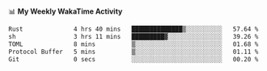 <!--
**stamp711/stamp711** is a ✨ _special_ ✨ repository because its `README.md` (this file) appears on your GitHub profile.

Here are some ideas to get you started:

- 🔭 I’m currently working on ...
- 🌱 I’m currently learning ...
- 👯 I’m looking to collaborate on ...
- 🤔 I’m looking for help with ...
- 💬 Ask me about ...
- 📫 How to reach me: ...
- 😄 Pronouns: ...
- ⚡ Fun fact: ...
-->

📊 **My Weekly WakaTime Activity**

<!--START_SECTION:waka-->

```txt
Rust              4 hrs 40 mins   ██████████████▒░░░░░░░░░░   57.64 %
sh                3 hrs 11 mins   █████████▓░░░░░░░░░░░░░░░   39.26 %
TOML              8 mins          ▒░░░░░░░░░░░░░░░░░░░░░░░░   01.68 %
Protocol Buffer   5 mins          ▒░░░░░░░░░░░░░░░░░░░░░░░░   01.11 %
Git               0 secs          ░░░░░░░░░░░░░░░░░░░░░░░░░   00.20 %
```

<!--END_SECTION:waka-->
